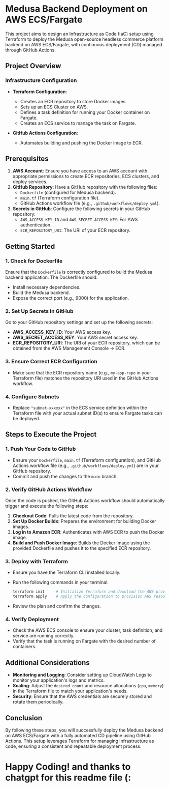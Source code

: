 # Medusa Backend Deployment on AWS ECS/Fargate

This project aims to design an Infrastructure as Code (IaC) setup using Terraform to deploy the Medusa open-source headless commerce platform backend on AWS ECS/Fargate, with continuous deployment (CD) managed through GitHub Actions.

## Project Overview

### Infrastructure Configuration

- **Terraform Configuration**:
  - Creates an ECR repository to store Docker images.
  - Sets up an ECS Cluster on AWS.
  - Defines a task definition for running your Docker container on Fargate.
  - Creates an ECS service to manage the task on Fargate.

- **GitHub Actions Configuration**:
  - Automates building and pushing the Docker image to ECR.

## Prerequisites

1. **AWS Account**: Ensure you have access to an AWS account with appropriate permissions to create ECR repositories, ECS clusters, and deploy services.
2. **GitHub Repository**: Have a GitHub repository with the following files:
   - `Dockerfile` (configured for Medusa backend).
   - `main.tf` (Terraform configuration file).
   - GitHub Actions workflow file (e.g., `.github/workflows/deploy.yml`).
3. **Secrets in GitHub**: Configure the following secrets in your GitHub repository:
   - `AWS_ACCESS_KEY_ID` and `AWS_SECRET_ACCESS_KEY`: For AWS authentication.
   - `ECR_REPOSITORY_URI`: The URI of your ECR repository.

## Getting Started

### 1. Check for Dockerfile

Ensure that the `Dockerfile` is correctly configured to build the Medusa backend application. The Dockerfile should:
- Install necessary dependencies.
- Build the Medusa backend.
- Expose the correct port (e.g., 9000) for the application.

### 2. Set Up Secrets in GitHub

Go to your GitHub repository settings and set up the following secrets:
- **AWS_ACCESS_KEY_ID**: Your AWS access key.
- **AWS_SECRET_ACCESS_KEY**: Your AWS secret access key.
- **ECR_REPOSITORY_URI**: The URI of your ECR repository, which can be obtained from the AWS Management Console → ECR.

### 3. Ensure Correct ECR Configuration

- Make sure that the ECR repository name (e.g., `my-app-repo` in your Terraform file) matches the repository URI used in the GitHub Actions workflow.

### 4. Configure Subnets

- Replace `"subnet-xxxxxx"` in the ECS service definition within the Terraform file with your actual subnet ID(s) to ensure Fargate tasks can be deployed.

## Steps to Execute the Project

### 1. Push Your Code to GitHub

- Ensure your `Dockerfile`, `main.tf` (Terraform configuration), and GitHub Actions workflow file (e.g., `.github/workflows/deploy.yml`) are in your GitHub repository.
- Commit and push the changes to the `main` branch.

### 2. Verify GitHub Actions Workflow

Once the code is pushed, the GitHub Actions workflow should automatically trigger and execute the following steps:

1. **Checkout Code**: Pulls the latest code from the repository.
2. **Set Up Docker Buildx**: Prepares the environment for building Docker images.
3. **Log in to Amazon ECR**: Authenticates with AWS ECR to push the Docker image.
4. **Build and Push Docker Image**: Builds the Docker image using the provided Dockerfile and pushes it to the specified ECR repository.

### 3. Deploy with Terraform

- Ensure you have the Terraform CLI installed locally.
- Run the following commands in your terminal:

    ```bash
    terraform init     # Initialize Terraform and download the AWS provider
    terraform apply    # Apply the configuration to provision AWS resources
    ```

- Review the plan and confirm the changes.

### 4. Verify Deployment

- Check the AWS ECS console to ensure your cluster, task definition, and service are running correctly.
- Verify that the task is running on Fargate with the desired number of containers.

## Additional Considerations

- **Monitoring and Logging**: Consider setting up CloudWatch Logs to monitor your application's logs and metrics.
- **Scaling**: Adjust the `desired_count` and resource allocations (`cpu`, `memory`) in the Terraform file to match your application's needs.
- **Security**: Ensure that the AWS credentials are securely stored and rotate them periodically.

## Conclusion

By following these steps, you will successfully deploy the Medusa backend on AWS ECS/Fargate with a fully automated CD pipeline using GitHub Actions. This setup leverages Terraform for managing infrastructure as code, ensuring a consistent and repeatable deployment process.

# Happy Coding! and thanks to chatgpt for this readme file (:
